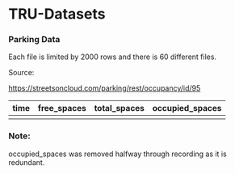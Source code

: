 # TRU-Datasets


### Parking Data

Each file is limited by 2000 rows and there is 60 different files. 



Source:

https://streetsoncloud.com/parking/rest/occupancy/id/95

| time | free_spaces | total_spaces | occupied_spaces |
| ---- | ----------- | ------------ | --------------- |
|      |             |              |                 |



### Note:

occupied_spaces was removed halfway through recording as it is redundant. 